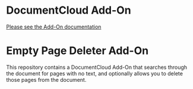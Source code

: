 
# DocumentCloud Add-On

[Please see the Add-On documentation](https://github.com/MuckRock/documentcloud-hello-world-addon/wiki/)

# Empty Page Deleter Add-On

This repository contains a DocumentCloud Add-On that searches through the document for pages with no text, and optionally allows you to delete those pages from the document. 
